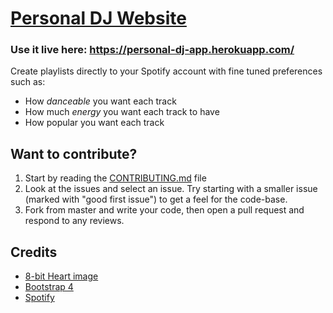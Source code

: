 # [Personal DJ Website](https://personal-dj-app.herokuapp.com/)

### Use it live here: https://personal-dj-app.herokuapp.com/ <br>

Create playlists directly to your Spotify account with fine tuned preferences such as:

-   How _danceable_ you want each track
-   How much _energy_ you want each track to have
-   How popular you want each track
    <br>

## Want to contribute?

1. Start by reading the [CONTRIBUTING.md](https://github.com/RyanRussell00/personal-dj/blob/master/CONTRIBUTING.md) file
2. Look at the issues and select an issue. Try starting with a smaller issue (marked with "good first issue") to get a feel for the code-base.
3. Fork from master and write your code, then open a pull request and respond to any reviews.

## Credits

-   [8-bit Heart image](https://www.deviantart.com/kennywfz/art/Glassy-8-Bit-Heart-Icon-293833929)
-   [Bootstrap 4](https://getbootstrap.com/)
-   [Spotify](https://developer.spotify.com/documentation/web-api/)
